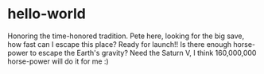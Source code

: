 # hello-world
Honoring the time-honored tradition.
Pete here, looking for the big save, how fast can I escape this place?
Ready for launch!! Is there enough horse-power to escape the Earth's gravity?
Need the Saturn V, I think 160,000,000 horse-power will do it for me :)
